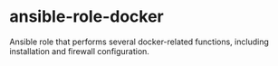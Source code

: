 # ansible-role-docker
Ansible role that performs several docker-related functions, including installation and firewall configuration.
